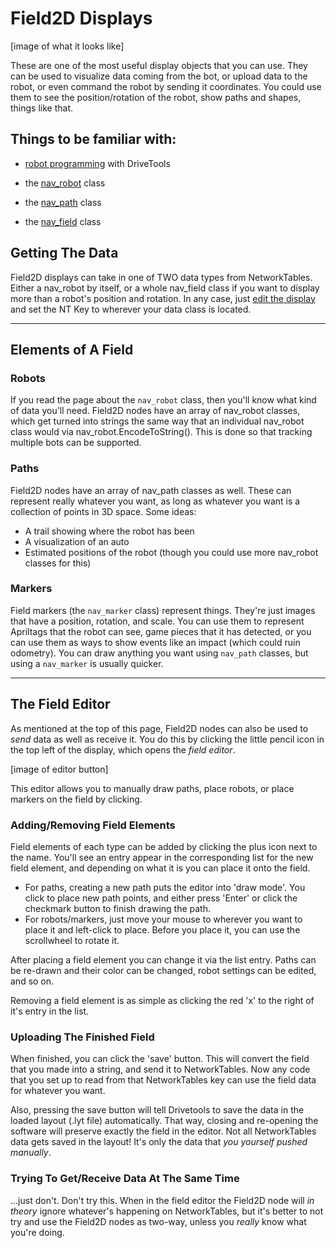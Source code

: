 # Field2D Displays

[image of what it looks like]

These are one of the most useful display objects that you can use. They can be used to visualize data coming from the bot, or upload data to the robot, or even command the robot by sending it coordinates. You could use them to see the position/rotation of the robot, show paths and shapes, things like that.

## Things to be familiar with:

* [robot programming](https://full-auto-robots.github.io/dt_rob_about/) with DriveTools

* the [nav_robot](https://full-auto-robots.github.io/dt_rob_nav_robot/) class
* the [nav_path](https://full-auto-robots.github.io/dt_rob_nav_path/) class
* the [nav_field](https://full-auto-robots.github.io/dt_rob_nav_field/) class

## Getting The Data

Field2D displays can take in one of TWO data types from NetworkTables. Either a nav_robot by itself, or a whole nav_field class if you want to display more than a robot's position and rotation. In any case, just [edit the display](https://full-auto-robots.github.io/dt_dsp_editing/) and set the NT Key to wherever your data class is located.

***

## Elements of A Field

### Robots

If you read the page about the `nav_robot` class, then you'll know what kind of data you'll need. Field2D nodes have an array of nav_robot classes, which get turned into strings the same way that an individual nav_robot class would via nav_robot.EncodeToString().
This is done so that tracking multiple bots can be supported. 

### Paths

Field2D nodes have an array of nav_path classes as well. These can represent really whatever you want, as long as whatever you want is a collection of points in 3D space. Some ideas:
* A trail showing where the robot has been
* A visualization of an auto
* Estimated positions of the robot (though you could use more nav_robot classes for this)

### Markers

Field markers (the `nav_marker` class) represent things. They're just images that have a position, rotation, and scale. You can use them to represent Apriltags that the robot can see, game pieces that it has detected, or you can use them as ways to show events like an impact (which could ruin odometry). You can draw anything you want using `nav_path` classes, but using a `nav_marker` is usually quicker.

***

## The Field Editor

As mentioned at the top of this page, Field2D nodes can also be used to _send_ data as well as receive it. You do this by clicking the little pencil icon in the top left of the display, which opens the _field editor_.

[image of editor button]

This editor allows you to manually draw paths, place robots, or place markers on the field by clicking.

### Adding/Removing Field Elements

Field elements of each type can be added by clicking the plus icon next to the name. You'll see an entry appear in the corresponding list for the new field element, and depending on what it is you can place it onto the field.

* For paths, creating a new path puts the editor into 'draw mode'. You click to place new path points, and either press 'Enter' or click the checkmark button to finish drawing the path.
* For robots/markers, just move your mouse to wherever you want to place it and left-click to place. Before you place it, you can use the scrollwheel to rotate it.

After placing a field element you can change it via the list entry. Paths can be re-drawn and their color can be changed, robot settings can be edited, and so on.

Removing a field element is as simple as clicking the red 'x' to the right of it's entry in the list.

### Uploading The Finished Field

When finished, you can click the 'save' button. This will convert the field that you made into a string, and send it to NetworkTables. Now any code that you set up to read from that NetworkTables key can use the field data for whatever you want. 

Also, pressing the save button will tell Drivetools to save the data in the loaded layout (.lyt file) automatically. That way, closing and re-opening the software will preserve exactly the field in the editor. Not all NetworkTables data gets saved in the layout! It's only the data that _you yourself pushed manually_.

### Trying To Get/Receive Data At The Same Time

...just don't. Don't try this. When in the field editor the Field2D node will _in theory_ ignore whatever's happening on NetworkTables, but it's better to not try and use the Field2D nodes as two-way, unless you _really_ know what you're doing.
